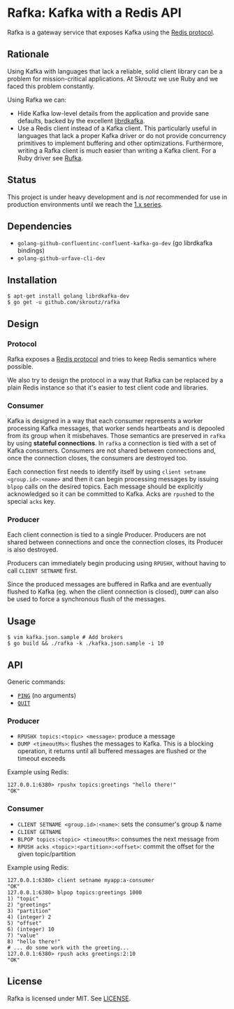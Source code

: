 Rafka: Kafka with a Redis API
==============================

Rafka is a gateway service that exposes Kafka using the [Redis protocol](https://redis.io/topics/protocol).





Rationale
-------------------------------------------------------------------------------
Using Kafka with languages that lack a reliable, solid client library can be a
problem for mission-critical applications. At Skroutz we use Ruby and we faced
this problem constantly.

Using Rafka we can:

- Hide Kafka low-level details from the application and provide sane defaults,
  backed by the excellent [librdkafka](https://github.com/edenhill/librdkafka).
- Use a Redis client instead of a Kafka client. This particularly useful
  in languages that lack a proper Kafka driver or do not provide
  concurrency primitives to implement buffering and other optimizations. Furthermore,
  writing a Rafka client is much easier than writing a Kafka client. For a
  Ruby driver see [Rufka](https://github.com/skroutz/rufka).




Status
-------------------------------------------------------------------------------
This project is under heavy development and is _not_ recommended for
use in production environments until we reach the [1.x series](https://github.com/skroutz/rafka/milestone/1).




Dependencies
-------------------------------------------------------------------------------
- `golang-github-confluentinc-confluent-kafka-go-dev` (go librdkafka bindings)
- `golang-github-urfave-cli-dev`






Installation
------------

```shell
$ apt-get install golang librdkafka-dev
$ go get -u github.com/skroutz/rafka
```




Design
-------------------------------------------------------------------------------

### Protocol
Rafka exposes a [Redis protocol](https://redis.io/topics/protocol) and tries to
keep Redis semantics where possible.

We also try to design the protocol in a way that Rafka can be
replaced by a plain Redis instance so that it's easier to test client code and
libraries.





### Consumer
Kafka is designed in a way that each consumer represents a worker processing
Kafka messages, that worker sends heartbeats and is depooled from its group
when it misbehaves. Those semantics are preserved in `rafka` by using
**stateful connections**. In `rafka` a connection is tied with a set of Kafka
consumers.  Consumers are not shared between connections and, once the
connection closes, the consumers are destroyed too.

Each connection first needs to identify itself by using `client setname
<group.id>:<name>` and then it can begin processing messages by issuing `blpop`
calls on the desired topics. Each message should be explicitly acknowledged
so it can be committed to Kafka. Acks are `rpush`ed to the special `acks` key.




### Producer
Each client connection is tied to a single Producer.
Producers are not shared between connections and once the connection closes, its
Producer is also destroyed.

Producers can immediately begin producing using `RPUSHX`, without having to call
`CLIENT SETNAME` first.

Since the produced messages are buffered in Rafka and are eventually flushed
to Kafka (eg. when the client connection is closed), `DUMP` can also be used to
force a synchronous flush of the messages.


Usage
-------------------------------------------------------------------------------

```shell
$ vim kafka.json.sample # Add brokers
$ go build && ./rafka -k ./kafka.json.sample -i 10
```


API
------------------------------------------------------------------------------
Generic commands:

- [`PING`](https://redis.io/commands/ping) (no arguments)
- [`QUIT`](https://redis.io/commands/quit)






### Producer
- `RPUSHX topics:<topic> <message>`: produce a message
- `DUMP <timeoutMs>`: flushes the messages to Kafka. This is a blocking operation, it returns until all buffered messages are flushed or the timeout exceeds

Example using Redis:
```
127.0.0.1:6380> rpushx topics:greetings "hello there!"
"OK"
```





### Consumer
- `CLIENT SETNAME <group.id>:<name>`: sets the consumer's group & name
- `CLIENT GETNAME`
- `BLPOP topics:<topic> <timeoutMs>`: consumes the next message from <topic>
- `RPUSH acks <topic>:<partition>:<offset>`: commit the offset for the given topic/partition

Example using Redis:
```
127.0.0.1:6380> client setname myapp:a-consumer
"OK"
127.0.0.1:6380> blpop topics:greetings 1000
1) "topic"
2) "greetings"
3) "partition"
4) (integer) 2
5) "offset"
6) (integer) 10
7) "value"
8) "hello there!"
# ... do some work with the greeting...
127.0.0.1:6380> rpush acks greetings:2:10
"OK"
```







License
---------------------------------------
Rafka is licensed under MIT. See [LICENSE](LICENSE).

